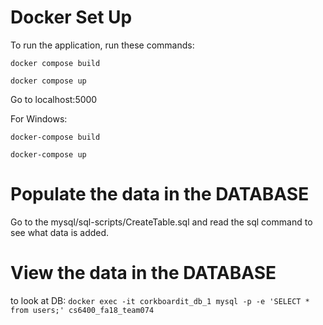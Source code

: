 # Docker Set Up
To run the application, run these commands:

`docker compose build`

`docker compose up`

Go to localhost:5000

For Windows:

`docker-compose build`

`docker-compose up`

# Populate the data in the DATABASE
Go to the mysql/sql-scripts/CreateTable.sql and read the sql command to see what data is
added.  


# View the data in the DATABASE
to look at DB:
`docker exec -it corkboardit_db_1 mysql -p -e 'SELECT * from users;' cs6400_fa18_team074`
